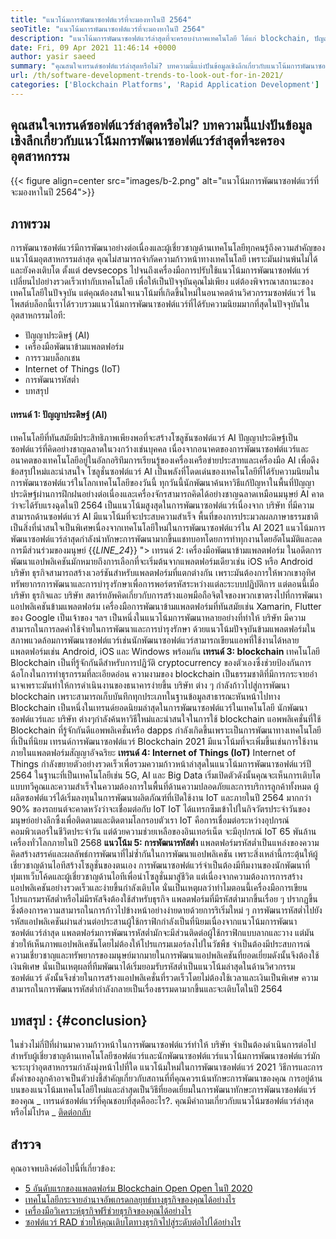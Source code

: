 ```yaml
---
title: "แนวโน้มการพัฒนาซอฟต์แวร์ที่จะมองหาในปี 2564" 
seoTitle: "แนวโน้มการพัฒนาซอฟต์แวร์ที่จะมองหาในปี 2564" 
description: "แนวโน้มการพัฒนาซอฟต์แวร์ล่าสุดที่จะครอบงำภาคเทคโนโลยี ได้แก่ blockchain, ปัญญาประดิษฐ์, ไม่มีรหัสและแนวโน้มใหม่ ๆ" 
date: Fri, 09 Apr 2021 11:46:14 +0000
author: yasir saeed
summary: "คุณสนใจเทรนด์ซอฟต์แวร์ล่าสุดหรือไม่? บทความนี้แบ่งปันข้อมูลเชิงลึกเกี่ยวกับแนวโน้มการพัฒนาซอฟต์แวร์ล่าสุดที่จะครองอุตสาหกรรม" 
url: /th/software-development-trends-to-look-out-for-in-2021/
categories: ['Blockchain Platforms', 'Rapid Application Development']
---
```


## คุณสนใจเทรนด์ซอฟต์แวร์ล่าสุดหรือไม่? บทความนี้แบ่งปันข้อมูลเชิงลึกเกี่ยวกับแนวโน้มการพัฒนาซอฟต์แวร์ล่าสุดที่จะครองอุตสาหกรรม

{{< figure align=center src="images/b-2.png" alt="แนวโน้มการพัฒนาซอฟต์แวร์ที่จะมองหาในปี 2564">}}


## **ภาพรวม** 
การพัฒนาซอฟต์แวร์มีการพัฒนาอย่างต่อเนื่องและผู้เชี่ยวชาญด้านเทคโนโลยีทุกคนรู้ถึงความสำคัญของแนวโน้มอุตสาหกรรมล่าสุด คุณไม่สามารถจำกัดความก้าวหน้าทางเทคโนโลยี เพราะมันผ่านพ้นไม่ได้และยังคงเติบโต ตั้งแต่ devsecops ไปจนถึงเครื่องมือการปรับใช้แนวโน้มการพัฒนาซอฟต์แวร์เปลี่ยนไปอย่างรวดเร็วเท่ากับเทคโนโลยี
เพื่อให้เป็นปัจจุบันคุณไม่เพียง แต่ต้องพิจารณาสถานะของเทคโนโลยีในปัจจุบัน แต่คุณต้องสนใจแนวโน้มที่เกิดขึ้นใหม่ในอนาคตด้านวิศวกรรมซอฟต์แวร์ ในโพสต์บล็อกนี้เราได้รวบรวมแนวโน้มการพัฒนาซอฟต์แวร์ที่ได้รับความนิยมมากที่สุดในปัจจุบันในอุตสาหกรรมไอที:
  * ปัญญาประดิษฐ์ (AI)
  * เครื่องมือพัฒนาข้ามแพลตฟอร์ม
  * การรวมบล็อกเชน
  * Internet of Things (IoT)
  * การพัฒนารหัสต่ำ
  * บทสรุป

#### **เทรนด์ 1: ปัญญาประดิษฐ์ (AI)** 
เทคโนโลยีที่ทันสมัยมีประสิทธิภาพเพียงพอที่จะสร้างโซลูชันซอฟต์แวร์ AI ปัญญาประดิษฐ์เป็นซอฟต์แวร์ที่คิดอย่างชาญฉลาดในวงกว้างเช่นบุคคล เนื่องจากอนาคตของการพัฒนาซอฟต์แวร์และอนาคตของเทคโนโลยีอยู่ในอัลกอริทึมการเรียนรู้ของเครื่องเครือข่ายประสาทและเครื่องมือ AI เพื่อดึงข้อสรุปใหม่และน่าสนใจ โซลูชั่นซอฟต์แวร์ AI เป็นพลังที่โดดเด่นของเทคโนโลยีที่ได้รับความนิยมในการพัฒนาซอฟต์แวร์ในโลกเทคโนโลยีของวันนี้
ทุกวันนี้นักพัฒนาค้นหาวิธีแก้ปัญหาในพื้นที่ปัญญาประดิษฐ์ผ่านการฝึกฝนอย่างต่อเนื่องและเครื่องจักรสามารถคิดได้อย่างชาญฉลาดเหมือนมนุษย์ AI คาดว่าจะได้รับแรงฉุดในปี 2564 เป็นแนวโน้มสูงสุดในการพัฒนาซอฟต์แวร์เนื่องจาก บริษัท ที่มีความสามารถด้านซอฟต์แวร์ AI มีแนวโน้มที่จะประสบความสำเร็จ พื้นที่ของการประมวลผลภาษาธรรมชาติเป็นสิ่งที่น่าสนใจเป็นพิเศษเนื่องจากเทคโนโลยีใหม่ในการพัฒนาซอฟต์แวร์ใน AI 2021 แนวโน้มการพัฒนาซอฟต์แวร์ล่าสุดกำลังนำทักษะการพัฒนามากขึ้นแชทบอทโดยการทำทุกงานโดยอัตโนมัติและลดการมีส่วนร่วมของมนุษย์
{{_LINE_24_}}
"> เทรนด์ 2: เครื่องมือพัฒนาข้ามแพลตฟอร์ม
ในอดีตการพัฒนาแอปพลิเคชันมักหมายถึงการเลือกที่จะเริ่มต้นจากแพลตฟอร์มเดียวเช่น iOS หรือ Android บริษัท ธุรกิจสามารถสร้างเวอร์ชันสำหรับแพลตฟอร์มที่แตกต่างกัน เพราะมันต้องการให้พวกเขาอุทิศทรัพยากรการพัฒนาและการบำรุงรักษาเพื่อการพอร์ตรหัสระหว่างแต่ละระบบปฏิบัติการ แต่ตอนนี้เมื่อ บริษัท ธุรกิจและ บริษัท สตาร์ทอัพคิดเกี่ยวกับการสร้างแอพมือถือจิตใจของพวกเขาตรงไปที่การพัฒนาแอปพลิเคชันข้ามแพลตฟอร์ม
เครื่องมือการพัฒนาข้ามแพลตฟอร์มที่ทันสมัยเช่น Xamarin, Flutter ของ Google เป็นเจ้าของ ฯลฯ เป็นหนึ่งในแนวโน้มการพัฒนาหลายอย่างที่ทำให้ บริษัท มีความสามารถในการลดค่าใช้จ่ายในการพัฒนาและการบำรุงรักษา ด้วยแนวโน้มปัจจุบันข้ามแพลตฟอร์มในสภาพแวดล้อมการพัฒนาซอฟต์แวร์เช่นนักพัฒนาซอฟต์แวร์สามารถเขียนแอพที่ใช้งานได้หลายแพลตฟอร์มเช่น Android, iOS และ Windows พร้อมกัน
**เทรนด์ 3: blockchain** 
เทคโนโลยี Blockchain เป็นที่รู้จักกันดีสำหรับการปฏิวัติ cryptocurrency ของตัวเองซึ่งช่วยป้องกันการฉ้อโกงในการทำธุรกรรมที่ละเอียดอ่อน ความงามของ blockchain เป็นธรรมชาติที่มีการกระจายอำนาจเพราะมันทำให้การดำเนินงานของธนาคารง่ายขึ้น บริษัท ต่าง ๆ กำลังก้าวไปสู่การพัฒนา blockchain เพราะสามารถเก็บบันทึกทุกประเภทในฐานข้อมูลสาธารณะหันหน้าไปทาง
Blockchain เป็นหนึ่งในเทรนด์ยอดนิยมล่าสุดในการพัฒนาซอฟต์แวร์ในเทคโนโลยี นักพัฒนาซอฟต์แวร์และ บริษัท ต่างๆกำลังค้นหาวิธีใหม่และน่าสนใจในการใช้ blockchain แอพพลิเคชั่นที่ใช้ Blockchain ที่รู้จักกันดีแอพพลิเคชั่นหรือ dapps กำลังเกิดขึ้นเพราะเป็นการพัฒนาทางเทคโนโลยีที่เป็นที่นิยม เทรนด์การพัฒนาซอฟต์แวร์ Blockchain 2021 มีแนวโน้มที่จะเพิ่มขึ้นเช่นการใช้งานภายในแพลตฟอร์มสัญญาอัจฉริยะ
**เทรนด์ 4: Internet of Things (IoT)** 
Internet of Things กำลังขยายตัวอย่างรวดเร็วเพื่อรวมความก้าวหน้าล่าสุดในแนวโน้มการพัฒนาซอฟต์แวร์ปี 2564 ในฐานะที่เป็นเทคโนโลยีเช่น 5G, AI และ Big Data เริ่มเปิดตัวดังนั้นคุณจะเห็นการเติบโตแบบทวีคูณและความสำเร็จในความต้องการในพื้นที่ด้านความปลอดภัยและการบริการลูกค้าทั้งหมด ผู้ผลิตซอฟต์แวร์ได้เริ่มลงทุนในการพัฒนาผลิตภัณฑ์ที่เปิดใช้งาน IoT และภายในปี 2564 มากกว่า 90% ของรถยนต์จะคาดหวังว่าจะเชื่อมต่อกับ IoT
IoT ได้แทรกซึมเข้าไปในกิจวัตรประจำวันของมนุษย์อย่างลึกซึ้งเพื่อติดตามและติดตามโลกรอบตัวเรา IoT คือการเชื่อมต่อระหว่างอุปกรณ์คอมพิวเตอร์ในชีวิตประจำวัน แต่ด้วยความช่วยเหลือของอินเทอร์เน็ต จะมีอุปกรณ์ IoT 65 พันล้านเครื่องทั่วโลกภายในปี 2568
**แนวโน้ม 5: การพัฒนารหัสต่ำ** 
แพลตฟอร์มรหัสต่ำเป็นแหล่งของความคิดสร้างสรรค์และผลลัพธ์การพัฒนาที่ไม่ซ้ำกันในการพัฒนาแอปพลิเคชัน เพราะสิ่งเหล่านี้กระตุ้นให้ผู้เชี่ยวชาญด้านไอทีสร้างโซลูชั่นของตนเอง การพัฒนาซอฟต์แวร์จำเป็นต้องมีทีมงานของนักพัฒนาที่ทุ่มเทเว็บโค้ดและผู้เชี่ยวชาญด้านไอทีเพื่อนำโซลูชั่นมาสู่ชีวิต แต่เนื่องจากความต้องการการสร้างแอปพลิเคชันอย่างรวดเร็วและง่ายขึ้นกำลังเติบโต นั่นเป็นเหตุผลว่าทำไมตอนนี้เครื่องมือการเขียนโปรแกรมรหัสต่ำหรือไม่มีรหัสจึงต้องใช้สำหรับธุรกิจ แพลตฟอร์มที่มีรหัสต่ำมากขึ้นเรื่อย ๆ ปรากฏขึ้นซึ่งต้องการความสามารถในการก้าวไปข้างหน้าอย่างง่ายดายด้วยการริเริ่มใหม่ ๆ
การพัฒนารหัสต่ำไปยังรหัสแอปพลิเคชันผ่านส่วนต่อประสานผู้ใช้กราฟิกกำลังเป็นที่นิยมเนื่องจากแนวโน้มการพัฒนาซอฟต์แวร์ล่าสุด แพลตฟอร์มการพัฒนารหัสต่ำมักจะมีส่วนติดต่อผู้ใช้กราฟิกแบบลากและวาง แต่มันช่วยให้เห็นภาพแอปพลิเคชันโดยไม่ต้องให้โปรแกรมเมอร์ลงไปในวัชพืช จำเป็นต้องมีประสบการณ์ความเชี่ยวชาญและทรัพยากรของมนุษย์มากมายในการพัฒนาแอปพลิเคชันที่ยอดเยี่ยมดังนั้นจึงต้องใช้เงินพิเศษ นั่นเป็นเหตุผลที่ทีมพัฒนาได้เริ่มยอมรับรหัสต่ำเป็นแนวโน้มล่าสุดในด้านวิศวกรรมซอฟต์แวร์ ดังนั้นจึงช่วยในการสร้างแอปพลิเคชั่นที่รวดเร็วโดยไม่ต้องใช้เวลาและเงินเป็นพิเศษ ความสามารถในการพัฒนารหัสต่ำกำลังกลายเป็นเรื่องธรรมดามากขึ้นและจะเติบโตในปี 2564

## **บทสรุป** :   {#conclusion}
ในช่วงไม่กี่ปีที่ผ่านมาความก้าวหน้าในการพัฒนาซอฟต์แวร์ทำให้ บริษัท จำเป็นต้องดำเนินการต่อไป สำหรับผู้เชี่ยวชาญด้านเทคโนโลยีซอฟต์แวร์และนักพัฒนาซอฟต์แวร์แนวโน้มการพัฒนาซอฟต์แวร์มักจะระบุว่าอุตสาหกรรมกำลังมุ่งหน้าไปที่ใด แนวโน้มใหม่ในการพัฒนาซอฟต์แวร์ 2021 วิธีการและการตั้งค่าของลูกค้าอาจเป็นตัวบ่งชี้สำคัญเกี่ยวกับสถานที่ที่คุณควรเน้นทักษะการพัฒนาของคุณ การอยู่ด้านบนของแนวโน้มเทคโนโลยีใหม่และล่าสุดเป็นวิธีที่ยอดเยี่ยมในการพัฒนาทักษะการพัฒนาซอฟต์แวร์ของคุณ
_ เทรนด์ซอฟต์แวร์ที่คุณชอบที่สุดคืออะไร?. คุณมีคำถามเกี่ยวกับแนวโน้มซอฟต์แวร์ล่าสุดหรือไม่โปรด _ [ติดต่อกลับ][1]

## สำรวจ
คุณอาจพบลิงค์ต่อไปนี้ที่เกี่ยวข้อง:
  * [5 อันดับแรกของแพลตฟอร์ม Blockchain Open Open ในปี 2020][2]
  * [เทคโนโลยีกระจายอำนาจอัพเกรดกลยุทธ์ทางธุรกิจของคุณได้อย่างไร][3]
  * [เครื่องมือวิเคราะห์ธุรกิจฟรีช่วยธุรกิจของคุณได้อย่างไร][4]
  * [ซอฟต์แวร์ RAD ช่วยให้คุณเติบโตทางธุรกิจไปสู่ระดับต่อไปได้อย่างไร][5]

  
[1]: mailto:yasir.saeed@aspose.com
[2]: https://blog.containerize.com/blockchain-platforms/top-5-open-source-blockchain-platforms-in-2020/
[3]: https://blog.containerize.com/2020/11/27/how-decentralized-technology-upgrades-your-business-strategy/
[4]: https://blog.containerize.com/2021/03/12/how-free-business-analytics-tools-assist-your-business/
[5]: https://blog.containerize.com/rapid-application-development/rapid-application-development-software-for-business-rad/
